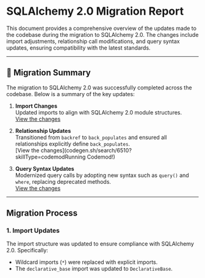 # SQLAlchemy 2.0 Migration Report

This document provides a comprehensive overview of the updates made to the codebase during the migration to SQLAlchemy 2.0. The changes include import adjustments, relationship call modifications, and query syntax updates, ensuring compatibility with the latest standards.

---

## 🎉 Migration Summary

The migration to SQLAlchemy 2.0 was successfully completed across the codebase. Below is a summary of the key updates:

1. **Import Changes**  
   Updated imports to align with SQLAlchemy 2.0 module structures.  
   [View the changes](https://www.codegen.sh/search/6506?skillType=codemod)

2. **Relationship Updates**  
   Transitioned from `backref` to `back_populates` and ensured all relationships explicitly define `back_populates`.  
   [View the changes](codegen.sh/search/6510?skillType=codemodRunning Codemod!)

3. **Query Syntax Updates**  
   Modernized query calls by adopting new syntax such as `query()` and `where`, replacing deprecated methods.  
   [View the changes](https://www.codegen.sh/search/6510?skillType=codemod)

---

## Migration Process

### 1. Import Updates

The import structure was updated to ensure compliance with SQLAlchemy 2.0. Specifically:

- Wildcard imports (`*`) were replaced with explicit imports.
- The `declarative_base` import was updated to `DeclarativeBase`.
